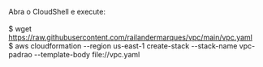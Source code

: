 Abra o CloudShell e execute:<br>
<br>
$ wget https://raw.githubusercontent.com/railandermarques/vpc/main/vpc.yaml<br>
$ aws cloudformation --region us-east-1 create-stack --stack-name vpc-padrao --template-body file://vpc.yaml
